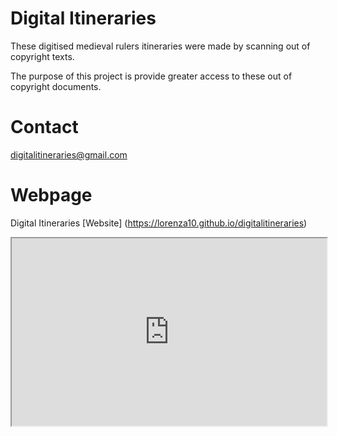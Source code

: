 # Digital Itineraries

These digitised medieval rulers itineraries were made by scanning out of copyright texts.

The purpose of this project is provide greater access to these out of copyright documents.

# Contact
digitalitineraries@gmail.com

# Webpage
Digital Itineraries [Website] (https://lorenza10.github.io/digitalitineraries)
<iframe src="https://lorenza10.github.io/digitalitineraries/" style="width:100%; height:300px;"></iframe>